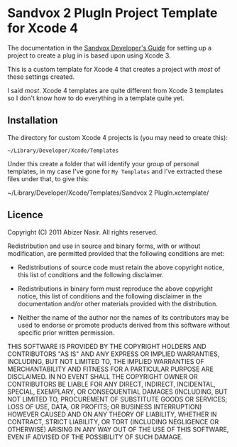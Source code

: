 # Sandvox 2 PlugIn Project Template for Xcode 4

The documentation in the [Sandvox Developer's Guide](http://www.karelia.com/sandvox/help/z/Sandvox_Developers_Guide.html) for setting up a project to create a plug in is based upon using Xcode 3.

This is a custom template for Xcode 4 that creates a project with _most_ of these settings created.

I said _most_. Xcode 4 templates are quite different from Xcode 3 templates so I don't know how to do everything in a template quite yet.

## Installation

The directory for custom Xcode 4 projects is (you may need to create this):

    ~/Library/Developer/Xcode/Templates

Under this create a folder that will identify your group of personal templates, in my case I've gone for `My Templates` and I've extracted these files under that, to give this:

   ~/Library/Developer/Xcode/Templates/Sandvox 2 PlugIn.xctemplate/
    
## Licence

Copyright (C) 2011 Abizer Nasir. All rights reserved.
 
Redistribution and use in source and binary forms, with or without modification, are permitted provided that the following conditions are met:
 
* Redistributions of source code must retain the above copyright notice, this list of conditions and the following disclaimer.
 
* Redistributions in binary form must reproduce the above copyright notice, this list of conditions and the following disclaimer in the documentation and/or other materials provided with the distribution.
 
* Neither the name of the author nor the names of its contributors may be used to endorse or promote products derived from this software without specific prior written permission.
 
THIS SOFTWARE IS PROVIDED BY THE COPYRIGHT HOLDERS AND CONTRIBUTORS "AS IS" AND ANY EXPRESS OR IMPLIED WARRANTIES, INCLUDING, BUT NOT LIMITED TO, THE IMPLIED WARRANTIES OF MERCHANTABILITY AND FITNESS FOR A PARTICULAR PURPOSE ARE DISCLAIMED. IN NO EVENT SHALL THE COPYRIGHT OWNER OR CONTRIBUTORS BE LIABLE FOR ANY DIRECT, INDIRECT, INCIDENTAL, SPECIAL, EXEMPLARY, OR CONSEQUENTIAL DAMAGES (INCLUDING, BUT NOT LIMITED TO, PROCUREMENT OF SUBSTITUTE GOODS OR SERVICES; LOSS OF USE, DATA, OR PROFITS; OR BUSINESS INTERRUPTION) HOWEVER CAUSED AND ON ANY THEORY OF LIABILITY, WHETHER IN CONTRACT, STRICT LIABILITY, OR TORT (INCLUDING NEGLIGENCE OR OTHERWISE) ARISING IN ANY WAY OUT OF THE USE OF THIS SOFTWARE, EVEN IF ADVISED OF THE POSSIBILITY OF SUCH DAMAGE.